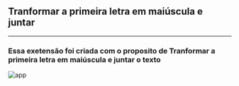 ##                                        Tranformar a primeira letra em maiúscula e juntar

------------------------------------------------------------------------------------------------------

### Essa exetensão foi criada com o proposito de Tranformar a primeira letra em maiúscula e juntar o texto

![app](/home/groot/Documentos/Extension-To-upper-Case/img/app.png)



